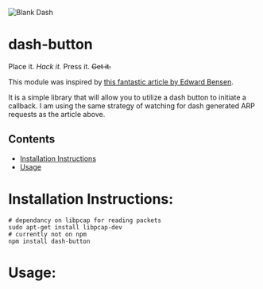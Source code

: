 ![Blank Dash](http://i.imgur.com/V26dxTl.png)
# dash-button
Place it. *Hack it.* Press it. ~~Get it.~~

This module was inspired by [this fantastic article by Edward Bensen](https://medium.com/@edwardbenson/how-i-hacked-amazon-s-5-wifi-button-to-track-baby-data-794214b0bdd8).

It is a simple library that will allow you to utilize a dash button to initiate a callback.  I am using the same strategy of watching for dash generated ARP requests as the article above.

Contents
-----------------
- [Installation Instructions](#installation-instructions)
- [Usage](#usage)
 
# Installation Instructions: 
```
# dependancy on libpcap for reading packets
sudo apt-get install libpcap-dev
# currently not on npm
npm install dash-button 
```

# Usage:
```

```